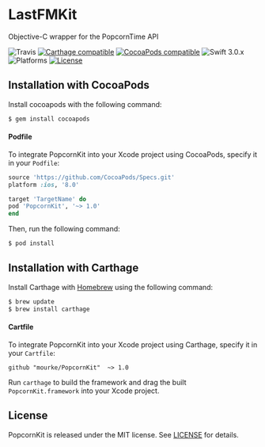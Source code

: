 # LastFMKit
Objective-C wrapper for the PopcornTime API

![Travis](https://travis-ci.org/mourke/PopcornKit.svg?branch=master)
[![Carthage compatible](https://img.shields.io/badge/Carthage-compatible-4BC51D.svg?style=flat)](#installation-with-carthage) [![CocoaPods compatible](https://img.shields.io/cocoapods/v/PopcornKit.svg)](#installation-with-cocoapods) ![Swift 3.0.x](https://img.shields.io/badge/Swift-4.0.x-orange.svg) ![Platforms](https://img.shields.io/badge/platform-iOS%20%7C%20macOS%20%7C%20tvOS%20%7C%20watchOS-lightgrey.svg) [![License](https://img.shields.io/badge/license-MIT-414141.svg)](https://github.com/mourke/PopcornKit/blob/master/LICENSE)

## Installation with CocoaPods

Install cocoapods with the following command:

```bash
$ gem install cocoapods
```

#### Podfile

To integrate PopcornKit into your Xcode project using CocoaPods, specify it in your `Podfile`:

```ruby
source 'https://github.com/CocoaPods/Specs.git'
platform :ios, '8.0'

target 'TargetName' do
pod 'PopcornKit', '~> 1.0'
end
```

Then, run the following command:

```bash
$ pod install
```

## Installation with Carthage

Install Carthage with [Homebrew](http://brew.sh/) using the following command:

```bash
$ brew update
$ brew install carthage
```

#### Cartfile

To integrate PopcornKit into your Xcode project using Carthage, specify it in your `Cartfile`:

```ogdl
github "mourke/PopcornKit"  ~> 1.0
```

Run `carthage` to build the framework and drag the built `PopcornKit.framework` into your Xcode project.

## License

PopcornKit is released under the MIT license. See [LICENSE](https://github.com/mourke/PopcornKit/blob/master/LICENSE) for details.
